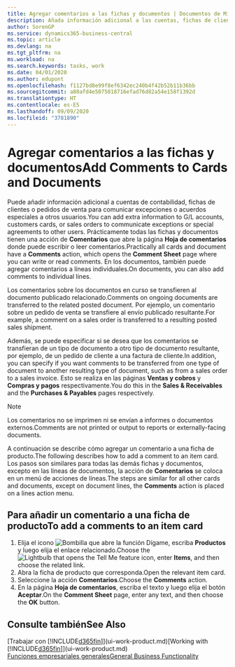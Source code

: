 ```yaml
---
title: Agregar comentarios a las fichas y documentos | Documentos de Microsoft
description: Añada información adicional a las cuentas, fichas de clientes o pedidos de ventas para comunicar acuerdos, como un precio especial o un método de entrega, a otros usuarios.
author: SorenGP
ms.service: dynamics365-business-central
ms.topic: article
ms.devlang: na
ms.tgt_pltfrm: na
ms.workload: na
ms.search.keywords: tasks, work
ms.date: 04/01/2020
ms.author: edupont
ms.openlocfilehash: f1127bd8e99f8ef6342ec240b4f42b52b11b36bb
ms.sourcegitcommit: a80afd4e5075018716efad76d82a54e158f1392d
ms.translationtype: HT
ms.contentlocale: es-ES
ms.lasthandoff: 09/09/2020
ms.locfileid: "3781890"
---
```

# <a name="add-comments-to-cards-and-documents"></a><span data-ttu-id="a9c82-103">Agregar comentarios a las fichas y documentos</span><span class="sxs-lookup"><span data-stu-id="a9c82-103">Add Comments to Cards and Documents</span></span>
<span data-ttu-id="a9c82-104">Puede añadir información adicional a cuentas de contabilidad, fichas de clientes o pedidos de venta para comunicar excepciones o acuerdos especiales a otros usuarios.</span><span class="sxs-lookup"><span data-stu-id="a9c82-104">You can add extra information to G/L accounts, customers cards, or sales orders to communicate exceptions or special agreements to other users.</span></span>
<span data-ttu-id="a9c82-105">Prácticamente todas las fichas y documentos tienen una acción de **Comentarios** que abre la página **Hoja de comentarios** donde puede escribir o leer comentarios.</span><span class="sxs-lookup"><span data-stu-id="a9c82-105">Practically all cards and document have a **Comments** action, which opens the **Comment Sheet** page where you can write or read comments.</span></span> <span data-ttu-id="a9c82-106">En los documentos, también puede agregar comentarios a líneas individuales.</span><span class="sxs-lookup"><span data-stu-id="a9c82-106">On documents, you can also add comments to individual lines.</span></span>

<span data-ttu-id="a9c82-107">Los comentarios sobre los documentos en curso se transfieren al documento publicado relacionado.</span><span class="sxs-lookup"><span data-stu-id="a9c82-107">Comments on ongoing documents are transferred to the related posted document.</span></span> <span data-ttu-id="a9c82-108">Por ejemplo, un comentario sobre un pedido de venta se transfiere al envío publicado resultante.</span><span class="sxs-lookup"><span data-stu-id="a9c82-108">For example, a comment on a sales order is transferred to a resulting posted sales shipment.</span></span>

<span data-ttu-id="a9c82-109">Además, se puede especificar si se desea que los comentarios se transfieran de un tipo de documento a otro tipo de documento resultante, por ejemplo, de un pedido de cliente a una factura de cliente.</span><span class="sxs-lookup"><span data-stu-id="a9c82-109">In addition, you can specify if you want comments to be transferred from one type of document to another resulting type of document, such as from a sales order to a sales invoice.</span></span> <span data-ttu-id="a9c82-110">Esto se realiza en las páginas **Ventas y cobros** y **Compras y pagos** respectivamente.</span><span class="sxs-lookup"><span data-stu-id="a9c82-110">You do this in the **Sales & Receivables** and the **Purchases & Payables** pages respectively.</span></span>

> [!NOTE]
> <span data-ttu-id="a9c82-111">Los comentarios no se imprimen ni se envían a informes o documentos externos.</span><span class="sxs-lookup"><span data-stu-id="a9c82-111">Comments are not printed or output to reports or externally-facing documents.</span></span>

<span data-ttu-id="a9c82-112">A continuación se describe cómo agregar un comentario a una ficha de producto.</span><span class="sxs-lookup"><span data-stu-id="a9c82-112">The following describes how to add a comment to an item card.</span></span> <span data-ttu-id="a9c82-113">Los pasos son similares para todas las demás fichas y documentos, excepto en las líneas de documentos, la acción de **Comentarios** se coloca en un menú de acciones de líneas.</span><span class="sxs-lookup"><span data-stu-id="a9c82-113">The steps are similar for all other cards and documents, except on document lines, the **Comments** action is placed on a lines action menu.</span></span>

## <a name="to-add-a-comments-to-an-item-card"></a><span data-ttu-id="a9c82-114">Para añadir un comentario a una ficha de producto</span><span class="sxs-lookup"><span data-stu-id="a9c82-114">To add a comments to an item card</span></span>
1. <span data-ttu-id="a9c82-115">Elija el icono ![Bombilla que abre la función Dígame](media/ui-search/search_small.png "Dígame qué desea hacer"), escriba **Productos** y luego elija el enlace relacionado.</span><span class="sxs-lookup"><span data-stu-id="a9c82-115">Choose the ![Lightbulb that opens the Tell Me feature](media/ui-search/search_small.png "Tell me what you want to do") icon, enter **Items**, and then choose the related link.</span></span>
2. <span data-ttu-id="a9c82-116">Abra la ficha de producto que corresponda.</span><span class="sxs-lookup"><span data-stu-id="a9c82-116">Open the relevant item card.</span></span>
3. <span data-ttu-id="a9c82-117">Seleccione la acción **Comentarios**.</span><span class="sxs-lookup"><span data-stu-id="a9c82-117">Choose the **Comments** action.</span></span>
4. <span data-ttu-id="a9c82-118">En la página **Hoja de comentarios**, escriba el texto y luego elija el botón **Aceptar**.</span><span class="sxs-lookup"><span data-stu-id="a9c82-118">On the **Comment Sheet** page, enter any text, and then choose the **OK** button.</span></span>

## <a name="see-also"></a><span data-ttu-id="a9c82-119">Consulte también</span><span class="sxs-lookup"><span data-stu-id="a9c82-119">See Also</span></span>
<span data-ttu-id="a9c82-120">[Trabajar con [!INCLUDE[d365fin](includes/d365fin_md.md)]](ui-work-product.md)</span><span class="sxs-lookup"><span data-stu-id="a9c82-120">[Working with [!INCLUDE[d365fin](includes/d365fin_md.md)]](ui-work-product.md)</span></span>  
[<span data-ttu-id="a9c82-121">Funciones empresariales generales</span><span class="sxs-lookup"><span data-stu-id="a9c82-121">General Business Functionality</span></span>](ui-across-business-areas.md)
